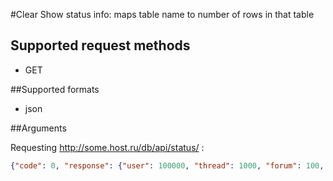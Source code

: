 #Clear
Show status info: maps table name to number of rows in that table

## Supported request methods 
* GET

##Supported formats
* json

##Arguments

Requesting http://some.host.ru/db/api/status/ :
```json
{"code": 0, "response": {"user": 100000, "thread": 1000, "forum": 100, "post": 1000000}}
```